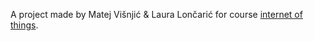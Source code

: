 A project made by Matej Višnjić & Laura Lončarić for course [internet of things](https://fipu.unipu.hr/fipu/predmet/intstv_a).
